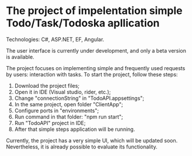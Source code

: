 # The project of impelentation simple Todo/Task/Todoska apllication
Technologies: C#, ASP.NET, EF, Angular.

The user interface is currently under development, and only a beta version is available.

The project focuses on implementing simple and frequently used requests by users: interaction with tasks.
To start the project, follow these steps:

1. Download the project files;
2. Open it in IDE (Visual studio, rider, etc.);
3. Change "connectionString" in "TodoAPI.appsettings";
4. In the same project, open folder "ClientApp";
5. Configure ports in "environments";
6. Run command in that folder: "npm run start";
7. Run "TodoAPI" project in IDE;
8. After that simple steps application will be running.

Currently, the project has a very simple UI, which will be updated soon. Nevertheless, it is already possible to evaluate its functionality.
